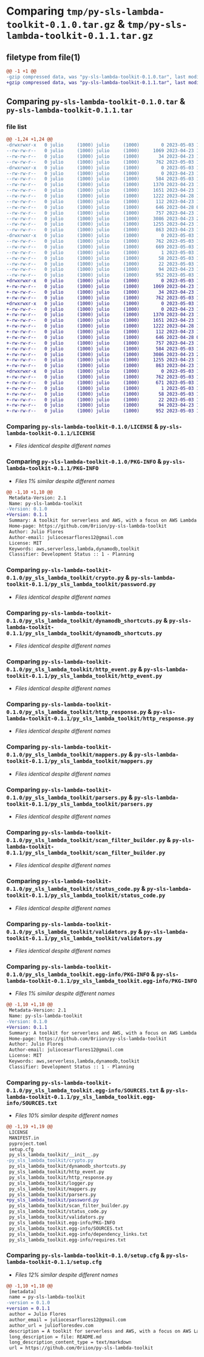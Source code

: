 # Comparing `tmp/py-sls-lambda-toolkit-0.1.0.tar.gz` & `tmp/py-sls-lambda-toolkit-0.1.1.tar.gz`

## filetype from file(1)

```diff
@@ -1 +1 @@
-gzip compressed data, was "py-sls-lambda-toolkit-0.1.0.tar", last modified: Wed May  3 16:17:30 2023, max compression
+gzip compressed data, was "py-sls-lambda-toolkit-0.1.1.tar", last modified: Wed May  3 16:21:16 2023, max compression
```

## Comparing `py-sls-lambda-toolkit-0.1.0.tar` & `py-sls-lambda-toolkit-0.1.1.tar`

### file list

```diff
@@ -1,24 +1,24 @@
-drwxrwxr-x   0 julio     (1000) julio     (1000)        0 2023-05-03 16:17:30.069655 py-sls-lambda-toolkit-0.1.0/
--rw-rw-r--   0 julio     (1000) julio     (1000)     1069 2023-04-23 17:34:15.000000 py-sls-lambda-toolkit-0.1.0/LICENSE
--rw-rw-r--   0 julio     (1000) julio     (1000)       34 2023-04-23 18:05:48.000000 py-sls-lambda-toolkit-0.1.0/MANIFEST.in
--rw-rw-r--   0 julio     (1000) julio     (1000)      762 2023-05-03 16:17:30.069655 py-sls-lambda-toolkit-0.1.0/PKG-INFO
-drwxrwxr-x   0 julio     (1000) julio     (1000)        0 2023-05-03 16:17:30.069655 py-sls-lambda-toolkit-0.1.0/py_sls_lambda_toolkit/
--rw-rw-r--   0 julio     (1000) julio     (1000)        0 2023-04-23 17:11:35.000000 py-sls-lambda-toolkit-0.1.0/py_sls_lambda_toolkit/__init__.py
--rw-rw-r--   0 julio     (1000) julio     (1000)      584 2023-05-03 16:03:44.000000 py-sls-lambda-toolkit-0.1.0/py_sls_lambda_toolkit/crypto.py
--rw-rw-r--   0 julio     (1000) julio     (1000)     1370 2023-04-23 17:11:56.000000 py-sls-lambda-toolkit-0.1.0/py_sls_lambda_toolkit/dynamodb_shortcuts.py
--rw-rw-r--   0 julio     (1000) julio     (1000)     1651 2023-04-23 17:11:56.000000 py-sls-lambda-toolkit-0.1.0/py_sls_lambda_toolkit/http_event.py
--rw-rw-r--   0 julio     (1000) julio     (1000)     1222 2023-04-28 14:57:53.000000 py-sls-lambda-toolkit-0.1.0/py_sls_lambda_toolkit/http_response.py
--rw-rw-r--   0 julio     (1000) julio     (1000)      112 2023-04-23 17:11:56.000000 py-sls-lambda-toolkit-0.1.0/py_sls_lambda_toolkit/logger.py
--rw-rw-r--   0 julio     (1000) julio     (1000)      646 2023-04-28 06:49:01.000000 py-sls-lambda-toolkit-0.1.0/py_sls_lambda_toolkit/mappers.py
--rw-rw-r--   0 julio     (1000) julio     (1000)      757 2023-04-23 17:11:56.000000 py-sls-lambda-toolkit-0.1.0/py_sls_lambda_toolkit/parsers.py
--rw-rw-r--   0 julio     (1000) julio     (1000)     3086 2023-04-23 20:42:46.000000 py-sls-lambda-toolkit-0.1.0/py_sls_lambda_toolkit/scan_filter_builder.py
--rw-rw-r--   0 julio     (1000) julio     (1000)     1255 2023-04-23 17:11:56.000000 py-sls-lambda-toolkit-0.1.0/py_sls_lambda_toolkit/status_code.py
--rw-rw-r--   0 julio     (1000) julio     (1000)      863 2023-04-23 17:11:56.000000 py-sls-lambda-toolkit-0.1.0/py_sls_lambda_toolkit/validators.py
-drwxrwxr-x   0 julio     (1000) julio     (1000)        0 2023-05-03 16:17:30.069655 py-sls-lambda-toolkit-0.1.0/py_sls_lambda_toolkit.egg-info/
--rw-rw-r--   0 julio     (1000) julio     (1000)      762 2023-05-03 16:17:30.000000 py-sls-lambda-toolkit-0.1.0/py_sls_lambda_toolkit.egg-info/PKG-INFO
--rw-rw-r--   0 julio     (1000) julio     (1000)      669 2023-05-03 16:17:30.000000 py-sls-lambda-toolkit-0.1.0/py_sls_lambda_toolkit.egg-info/SOURCES.txt
--rw-rw-r--   0 julio     (1000) julio     (1000)        1 2023-05-03 16:17:30.000000 py-sls-lambda-toolkit-0.1.0/py_sls_lambda_toolkit.egg-info/dependency_links.txt
--rw-rw-r--   0 julio     (1000) julio     (1000)       58 2023-05-03 16:17:30.000000 py-sls-lambda-toolkit-0.1.0/py_sls_lambda_toolkit.egg-info/requires.txt
--rw-rw-r--   0 julio     (1000) julio     (1000)       22 2023-05-03 16:17:30.000000 py-sls-lambda-toolkit-0.1.0/py_sls_lambda_toolkit.egg-info/top_level.txt
--rw-rw-r--   0 julio     (1000) julio     (1000)       94 2023-04-23 17:31:48.000000 py-sls-lambda-toolkit-0.1.0/pyproject.toml
--rw-rw-r--   0 julio     (1000) julio     (1000)      952 2023-05-03 16:17:30.069655 py-sls-lambda-toolkit-0.1.0/setup.cfg
+drwxrwxr-x   0 julio     (1000) julio     (1000)        0 2023-05-03 16:21:16.972370 py-sls-lambda-toolkit-0.1.1/
+-rw-rw-r--   0 julio     (1000) julio     (1000)     1069 2023-04-23 17:34:15.000000 py-sls-lambda-toolkit-0.1.1/LICENSE
+-rw-rw-r--   0 julio     (1000) julio     (1000)       34 2023-04-23 18:05:48.000000 py-sls-lambda-toolkit-0.1.1/MANIFEST.in
+-rw-rw-r--   0 julio     (1000) julio     (1000)      762 2023-05-03 16:21:16.972370 py-sls-lambda-toolkit-0.1.1/PKG-INFO
+drwxrwxr-x   0 julio     (1000) julio     (1000)        0 2023-05-03 16:21:16.968370 py-sls-lambda-toolkit-0.1.1/py_sls_lambda_toolkit/
+-rw-rw-r--   0 julio     (1000) julio     (1000)        0 2023-04-23 17:11:35.000000 py-sls-lambda-toolkit-0.1.1/py_sls_lambda_toolkit/__init__.py
+-rw-rw-r--   0 julio     (1000) julio     (1000)     1370 2023-04-23 17:11:56.000000 py-sls-lambda-toolkit-0.1.1/py_sls_lambda_toolkit/dynamodb_shortcuts.py
+-rw-rw-r--   0 julio     (1000) julio     (1000)     1651 2023-04-23 17:11:56.000000 py-sls-lambda-toolkit-0.1.1/py_sls_lambda_toolkit/http_event.py
+-rw-rw-r--   0 julio     (1000) julio     (1000)     1222 2023-04-28 14:57:53.000000 py-sls-lambda-toolkit-0.1.1/py_sls_lambda_toolkit/http_response.py
+-rw-rw-r--   0 julio     (1000) julio     (1000)      112 2023-04-23 17:11:56.000000 py-sls-lambda-toolkit-0.1.1/py_sls_lambda_toolkit/logger.py
+-rw-rw-r--   0 julio     (1000) julio     (1000)      646 2023-04-28 06:49:01.000000 py-sls-lambda-toolkit-0.1.1/py_sls_lambda_toolkit/mappers.py
+-rw-rw-r--   0 julio     (1000) julio     (1000)      757 2023-04-23 17:11:56.000000 py-sls-lambda-toolkit-0.1.1/py_sls_lambda_toolkit/parsers.py
+-rw-rw-r--   0 julio     (1000) julio     (1000)      584 2023-05-03 16:03:44.000000 py-sls-lambda-toolkit-0.1.1/py_sls_lambda_toolkit/password.py
+-rw-rw-r--   0 julio     (1000) julio     (1000)     3086 2023-04-23 20:42:46.000000 py-sls-lambda-toolkit-0.1.1/py_sls_lambda_toolkit/scan_filter_builder.py
+-rw-rw-r--   0 julio     (1000) julio     (1000)     1255 2023-04-23 17:11:56.000000 py-sls-lambda-toolkit-0.1.1/py_sls_lambda_toolkit/status_code.py
+-rw-rw-r--   0 julio     (1000) julio     (1000)      863 2023-04-23 17:11:56.000000 py-sls-lambda-toolkit-0.1.1/py_sls_lambda_toolkit/validators.py
+drwxrwxr-x   0 julio     (1000) julio     (1000)        0 2023-05-03 16:21:16.972370 py-sls-lambda-toolkit-0.1.1/py_sls_lambda_toolkit.egg-info/
+-rw-rw-r--   0 julio     (1000) julio     (1000)      762 2023-05-03 16:21:16.000000 py-sls-lambda-toolkit-0.1.1/py_sls_lambda_toolkit.egg-info/PKG-INFO
+-rw-rw-r--   0 julio     (1000) julio     (1000)      671 2023-05-03 16:21:16.000000 py-sls-lambda-toolkit-0.1.1/py_sls_lambda_toolkit.egg-info/SOURCES.txt
+-rw-rw-r--   0 julio     (1000) julio     (1000)        1 2023-05-03 16:21:16.000000 py-sls-lambda-toolkit-0.1.1/py_sls_lambda_toolkit.egg-info/dependency_links.txt
+-rw-rw-r--   0 julio     (1000) julio     (1000)       58 2023-05-03 16:21:16.000000 py-sls-lambda-toolkit-0.1.1/py_sls_lambda_toolkit.egg-info/requires.txt
+-rw-rw-r--   0 julio     (1000) julio     (1000)       22 2023-05-03 16:21:16.000000 py-sls-lambda-toolkit-0.1.1/py_sls_lambda_toolkit.egg-info/top_level.txt
+-rw-rw-r--   0 julio     (1000) julio     (1000)       94 2023-04-23 17:31:48.000000 py-sls-lambda-toolkit-0.1.1/pyproject.toml
+-rw-rw-r--   0 julio     (1000) julio     (1000)      952 2023-05-03 16:21:16.972370 py-sls-lambda-toolkit-0.1.1/setup.cfg
```

### Comparing `py-sls-lambda-toolkit-0.1.0/LICENSE` & `py-sls-lambda-toolkit-0.1.1/LICENSE`

 * *Files identical despite different names*

### Comparing `py-sls-lambda-toolkit-0.1.0/PKG-INFO` & `py-sls-lambda-toolkit-0.1.1/PKG-INFO`

 * *Files 1% similar despite different names*

```diff
@@ -1,10 +1,10 @@
 Metadata-Version: 2.1
 Name: py-sls-lambda-toolkit
-Version: 0.1.0
+Version: 0.1.1
 Summary: A toolkit for serverless and AWS, with a focus on AWS Lambda and dynamodb.
 Home-page: https://github.com/0riion/py-sls-lambda-toolkit
 Author: Julio Flores
 Author-email: juliocesarflores12@gmail.com
 License: MIT
 Keywords: aws,serverless,lambda,dynamodb,toolkit
 Classifier: Development Status :: 1 - Planning
```

### Comparing `py-sls-lambda-toolkit-0.1.0/py_sls_lambda_toolkit/crypto.py` & `py-sls-lambda-toolkit-0.1.1/py_sls_lambda_toolkit/password.py`

 * *Files identical despite different names*

### Comparing `py-sls-lambda-toolkit-0.1.0/py_sls_lambda_toolkit/dynamodb_shortcuts.py` & `py-sls-lambda-toolkit-0.1.1/py_sls_lambda_toolkit/dynamodb_shortcuts.py`

 * *Files identical despite different names*

### Comparing `py-sls-lambda-toolkit-0.1.0/py_sls_lambda_toolkit/http_event.py` & `py-sls-lambda-toolkit-0.1.1/py_sls_lambda_toolkit/http_event.py`

 * *Files identical despite different names*

### Comparing `py-sls-lambda-toolkit-0.1.0/py_sls_lambda_toolkit/http_response.py` & `py-sls-lambda-toolkit-0.1.1/py_sls_lambda_toolkit/http_response.py`

 * *Files identical despite different names*

### Comparing `py-sls-lambda-toolkit-0.1.0/py_sls_lambda_toolkit/mappers.py` & `py-sls-lambda-toolkit-0.1.1/py_sls_lambda_toolkit/mappers.py`

 * *Files identical despite different names*

### Comparing `py-sls-lambda-toolkit-0.1.0/py_sls_lambda_toolkit/parsers.py` & `py-sls-lambda-toolkit-0.1.1/py_sls_lambda_toolkit/parsers.py`

 * *Files identical despite different names*

### Comparing `py-sls-lambda-toolkit-0.1.0/py_sls_lambda_toolkit/scan_filter_builder.py` & `py-sls-lambda-toolkit-0.1.1/py_sls_lambda_toolkit/scan_filter_builder.py`

 * *Files identical despite different names*

### Comparing `py-sls-lambda-toolkit-0.1.0/py_sls_lambda_toolkit/status_code.py` & `py-sls-lambda-toolkit-0.1.1/py_sls_lambda_toolkit/status_code.py`

 * *Files identical despite different names*

### Comparing `py-sls-lambda-toolkit-0.1.0/py_sls_lambda_toolkit/validators.py` & `py-sls-lambda-toolkit-0.1.1/py_sls_lambda_toolkit/validators.py`

 * *Files identical despite different names*

### Comparing `py-sls-lambda-toolkit-0.1.0/py_sls_lambda_toolkit.egg-info/PKG-INFO` & `py-sls-lambda-toolkit-0.1.1/py_sls_lambda_toolkit.egg-info/PKG-INFO`

 * *Files 1% similar despite different names*

```diff
@@ -1,10 +1,10 @@
 Metadata-Version: 2.1
 Name: py-sls-lambda-toolkit
-Version: 0.1.0
+Version: 0.1.1
 Summary: A toolkit for serverless and AWS, with a focus on AWS Lambda and dynamodb.
 Home-page: https://github.com/0riion/py-sls-lambda-toolkit
 Author: Julio Flores
 Author-email: juliocesarflores12@gmail.com
 License: MIT
 Keywords: aws,serverless,lambda,dynamodb,toolkit
 Classifier: Development Status :: 1 - Planning
```

### Comparing `py-sls-lambda-toolkit-0.1.0/py_sls_lambda_toolkit.egg-info/SOURCES.txt` & `py-sls-lambda-toolkit-0.1.1/py_sls_lambda_toolkit.egg-info/SOURCES.txt`

 * *Files 10% similar despite different names*

```diff
@@ -1,19 +1,19 @@
 LICENSE
 MANIFEST.in
 pyproject.toml
 setup.cfg
 py_sls_lambda_toolkit/__init__.py
-py_sls_lambda_toolkit/crypto.py
 py_sls_lambda_toolkit/dynamodb_shortcuts.py
 py_sls_lambda_toolkit/http_event.py
 py_sls_lambda_toolkit/http_response.py
 py_sls_lambda_toolkit/logger.py
 py_sls_lambda_toolkit/mappers.py
 py_sls_lambda_toolkit/parsers.py
+py_sls_lambda_toolkit/password.py
 py_sls_lambda_toolkit/scan_filter_builder.py
 py_sls_lambda_toolkit/status_code.py
 py_sls_lambda_toolkit/validators.py
 py_sls_lambda_toolkit.egg-info/PKG-INFO
 py_sls_lambda_toolkit.egg-info/SOURCES.txt
 py_sls_lambda_toolkit.egg-info/dependency_links.txt
 py_sls_lambda_toolkit.egg-info/requires.txt
```

### Comparing `py-sls-lambda-toolkit-0.1.0/setup.cfg` & `py-sls-lambda-toolkit-0.1.1/setup.cfg`

 * *Files 12% similar despite different names*

```diff
@@ -1,10 +1,10 @@
 [metadata]
 name = py-sls-lambda-toolkit
-version = 0.1.0
+version = 0.1.1
 author = Julio Flores
 author_email = juliocesarflores12@gmail.com
 author_url = juliofloresdev.com
 description = A toolkit for serverless and AWS, with a focus on AWS Lambda and dynamodb.
 long_description = file: README.md
 long_description_content_type = text/markdown
 url = https://github.com/0riion/py-sls-lambda-toolkit
```

